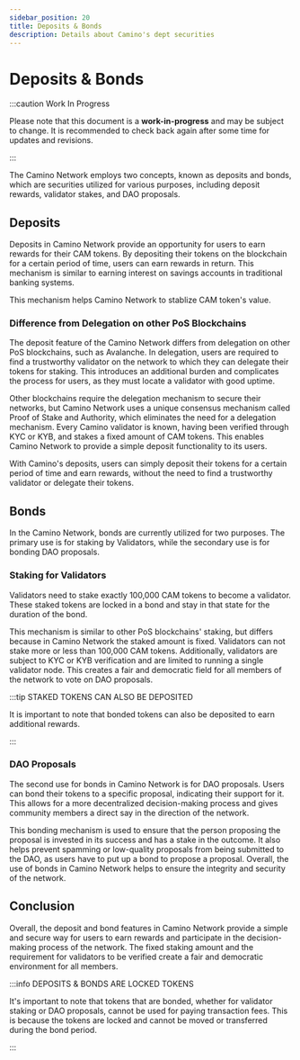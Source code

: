 ```yaml
---
sidebar_position: 20
title: Deposits & Bonds
description: Details about Camino's dept securities
---
```


# Deposits & Bonds

:::caution Work In Progress

Please note that this document is a **work-in-progress** and may be subject to change. It is recommended to check back again after some time for updates and revisions.

:::

The Camino Network employs two concepts, known as deposits and bonds, which are securities utilized for various purposes, including deposit rewards, validator stakes, and DAO proposals.

## Deposits

Deposits in Camino Network provide an opportunity for users to earn rewards for their CAM tokens. By depositing their tokens on the blockchain for a certain period of time, users can earn rewards in return. This mechanism is similar to earning interest on savings accounts in traditional banking systems.

This mechanism helps Camino Network to stablize CAM token's value.

### Difference from Delegation on other PoS Blockchains

The deposit feature of the Camino Network differs from delegation on other PoS blockchains, such as Avalanche. In delegation, users are required to find a trustworthy validator on the network to which they can delegate their tokens for staking. This introduces an additional burden and complicates the process for users, as they must locate a validator with good uptime.

Other blockchains require the delegation mechanism to secure their networks, but Camino Network uses a unique consensus mechanism called Proof of Stake and Authority, which eliminates the need for a delegation mechanism. Every Camino validator is known, having been verified through KYC or KYB, and stakes a fixed amount of CAM tokens. This enables Camino Network to provide a simple deposit functionality to its users.

With Camino's deposits, users can simply deposit their tokens for a certain period of time and earn rewards, without the need to find a trustworthy validator or delegate their tokens.

## Bonds

In the Camino Network, bonds are currently utilized for two purposes. The primary use is for staking by Validators, while the secondary use is for bonding DAO proposals.

### Staking for Validators

Validators need to stake exactly 100,000 CAM tokens to become a validator. These staked tokens are locked in a bond and stay in that state for the duration of the bond.

This mechanism is similar to other PoS blockchains' staking, but differs because in Camino Network the staked amount is fixed. Validators can not stake more or less than 100,000 CAM tokens. Additionally, validators are subject to KYC or KYB verification and are limited to running a single validator node. This creates a fair and democratic field for all members of the network to vote on DAO proposals.

:::tip STAKED TOKENS CAN ALSO BE DEPOSITED

It is important to note that bonded tokens can also be deposited to earn additional rewards.

:::

### DAO Proposals

The second use for bonds in Camino Network is for DAO proposals. Users can bond their tokens to a specific proposal, indicating their support for it. This allows for a more decentralized decision-making process and gives community members a direct say in the direction of the network.

This bonding mechanism is used to ensure that the person proposing the proposal is invested in its success and has a stake in the outcome. It also helps prevent spamming or low-quality proposals from being submitted to the DAO, as users have to put up a bond to propose a proposal. Overall, the use of bonds in Camino Network helps to ensure the integrity and security of the network.

## Conclusion

Overall, the deposit and bond features in Camino Network provide a simple and secure way for users to earn rewards and participate in the decision-making process of the network. The fixed staking amount and the requirement for validators to be verified create a fair and democratic environment for all members.

:::info DEPOSITS & BONDS ARE LOCKED TOKENS

It's important to note that tokens that are bonded, whether for validator staking or DAO proposals, cannot be used for paying transaction fees. This is because the tokens are locked and cannot be moved or transferred during the bond period.

:::
